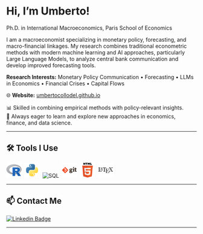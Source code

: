 # Hi, I’m Umberto! 

Ph.D. in International Macroeconomics, Paris School of Economics

I am a macroeconomist specializing in monetary policy, forecasting, and macro-financial linkages. My research combines traditional econometric methods with modern machine learning and AI approaches, particularly Large Language Models, to analyze central bank communication and develop improved forecasting tools.

**Research Interests:** Monetary Policy Communication • Forecasting • LLMs in Economics • Financial Crises • Capital Flows

🌐 **Website:** [umbertocollodel.github.io](https://umbertocollodel.github.io)

📊 Skilled in combining empirical methods with policy-relevant insights.  
🌱 Always eager to learn and explore new approaches in economics, finance, and data science.  

---

## :hammer_and_wrench: Tools I Use  

<img src="https://github.com/devicons/devicon/blob/master/icons/r/r-original.svg" title="R" alt="R" width="40" height="40"/>&nbsp;
<img src="https://github.com/devicons/devicon/blob/master/icons/python/python-original.svg" title="Python" alt="Python" width="40" height="40"/>&nbsp;
<img src="https://github.com/stephanieboyle/data_icons/blob/master/icons/SQL/sql-file.svg" title="SQL"  alt="SQL" width="40" height="40"/>&nbsp;
<img src="https://github.com/devicons/devicon/blob/master/icons/git/git-original-wordmark.svg" title="Git"  alt="Git" width="40" height="40"/>&nbsp;
<img src="https://github.com/devicons/devicon/blob/master/icons/html5/html5-original-wordmark.svg" title="Html"  alt="Html" width="40" height="40"/>&nbsp;
<img src="https://github.com/devicons/devicon/blob/master/icons/latex/latex-original.svg" title="Latex"  alt="Latex" width="40" height="40"/>&nbsp;  

---

## :mailbox: Contact Me  

[![Linkedin Badge](https://img.shields.io/badge/-Umberto-blue?style=flat&logo=Linkedin&logoColor=white)](https://www.linkedin.com/in/umberto-collodel-ph-d-7a063a116/?originalSubdomain=fr)

---

<!---
umbertocollodel/umbertocollodel is a ✨ special ✨ repository because its `README.md` (this file) appears on your GitHub profile.
You can click the Preview link to take a look at your changes.
--->  
 
